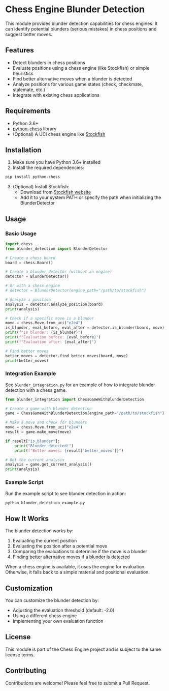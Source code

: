 # Chess Engine Blunder Detection

This module provides blunder detection capabilities for chess engines. It can identify potential blunders (serious mistakes) in chess positions and suggest better moves.

## Features

- Detect blunders in chess positions
- Evaluate positions using a chess engine (like Stockfish) or simple heuristics
- Find better alternative moves when a blunder is detected
- Analyze positions for various game states (check, checkmate, stalemate, etc.)
- Integrate with existing chess applications

## Requirements

- Python 3.6+
- [python-chess](https://python-chess.readthedocs.io/) library
- (Optional) A UCI chess engine like [Stockfish](https://stockfishchess.org/download/)

## Installation

1. Make sure you have Python 3.6+ installed
2. Install the required dependencies:

```bash
pip install python-chess
```

3. (Optional) Install Stockfish:
   - Download from [Stockfish website](https://stockfishchess.org/download/)
   - Add it to your system PATH or specify the path when initializing the BlunderDetector

## Usage

### Basic Usage

```python
import chess
from blunder_detection import BlunderDetector

# Create a chess board
board = chess.Board()

# Create a blunder detector (without an engine)
detector = BlunderDetector()

# Or with a chess engine
# detector = BlunderDetector(engine_path="/path/to/stockfish")

# Analyze a position
analysis = detector.analyze_position(board)
print(analysis)

# Check if a specific move is a blunder
move = chess.Move.from_uci("e2e4")
is_blunder, eval_before, eval_after = detector.is_blunder(board, move)
print(f"Is blunder: {is_blunder}")
print(f"Evaluation before: {eval_before}")
print(f"Evaluation after: {eval_after}")

# Find better moves
better_moves = detector.find_better_moves(board, move)
print(better_moves)
```

### Integration Example

See `blunder_integration.py` for an example of how to integrate blunder detection with a chess game.

```python
from blunder_integration import ChessGameWithBlunderDetection

# Create a game with blunder detection
game = ChessGameWithBlunderDetection(engine_path="/path/to/stockfish")

# Make a move and check for blunders
move = chess.Move.from_uci("e2e4")
result = game.make_move(move)

if result["is_blunder"]:
    print("Blunder detected!")
    print(f"Better moves: {result['better_moves']}")

# Get the current analysis
analysis = game.get_current_analysis()
print(analysis)
```

### Example Script

Run the example script to see blunder detection in action:

```bash
python blunder_detection_example.py
```

## How It Works

The blunder detection works by:

1. Evaluating the current position
2. Evaluating the position after a potential move
3. Comparing the evaluations to determine if the move is a blunder
4. Finding better alternative moves if a blunder is detected

When a chess engine is available, it uses the engine for evaluation. Otherwise, it falls back to a simple material and positional evaluation.

## Customization

You can customize the blunder detection by:

- Adjusting the evaluation threshold (default: -2.0)
- Using a different chess engine
- Implementing your own evaluation function

## License

This module is part of the Chess Engine project and is subject to the same license terms.

## Contributing

Contributions are welcome! Please feel free to submit a Pull Request. 